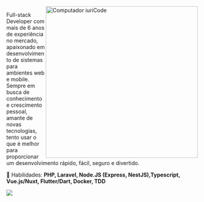 <img src="https://raw.githubusercontent.com/MicaelliMedeiros/micaellimedeiros/master/image/computer-illustration.png" min-width="400px" max-width="400px" width="400px" align="right" alt="Computador iuriCode">

<p align="left"> 
Full-stack Developer com mais de 6 anos de experiência no mercado, apaixonado em desenvolvimento de sistemas para ambientes web e mobile.
Sempre em busca de conhecimento e crescimento pessoal, amante de novas tecnologias, tento usar o que é melhor para proporcionar um desenvolvimento rápido, fácil, seguro e divertido.
</p>

<p align="left">
  🦄 Habilidades: <strong>PHP, Laravel, Node.JS (Express, NestJS),Typescript, Vue.js/Nuxt, Flutter/Dart, Docker, TDD</strong>
</p>

<p align="left">
  <a href="https://www.linkedin.com/in/uhelliton" alt="Linkedin">
     <img src="https://img.shields.io/badge/-Linkedin-0e76a8?style=for-the-badge&logo=Linkedin&logoColor=white&link=https://www.linkedin.com/in/uhelliton" />
  </a>
</p>  
